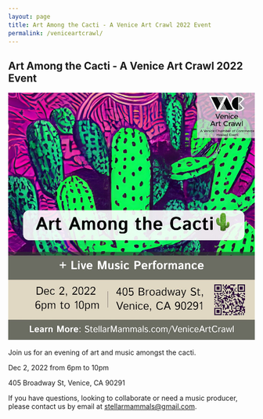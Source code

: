 ```yaml
---
layout: page
title: Art Among the Cacti - A Venice Art Crawl 2022 Event
permalink: /veniceartcrawl/
---
```

<div class="col-lg-12 text-center">
	<h2 class="section-heading text-uppercase">Art Among the Cacti - A Venice Art Crawl 2022 Event</h2>
</div>

![Venice Art Crawl - 2022 Abbot Kinney Blvd](assets/img/art-among-cacti-venice-art-crawl-2022.jpg)

Join us for an evening of art and music amongst the cacti. 

Dec 2, 2022 from 6pm to 10pm 

405 Broadway St, Venice, CA 90291

If you have questions, looking to collaborate or need a music producer, please contact us by email at <a href="mailto:stellarmammals@gmail.com">stellarmammals@gmail.com</a>.